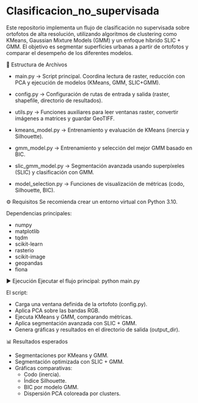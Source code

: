 # Clasificacion_no_supervisada
Este repositorio implementa un flujo de clasificación no supervisada sobre ortofotos de alta resolución, utilizando algoritmos de clustering como KMeans, Gaussian Mixture Models (GMM) y un enfoque híbrido SLIC + GMM. El objetivo es segmentar superficies urbanas a partir de ortofotos y comparar el desempeño de los diferentes modelos.

📂 Estructura de Archivos

* main.py → Script principal. Coordina lectura de raster, reducción con PCA y ejecución de modelos (KMeans, GMM, SLIC+GMM).

* config.py → Configuración de rutas de entrada y salida (raster, shapefile, directorio de resultados).

* utils.py → Funciones auxiliares para leer ventanas raster, convertir imágenes a matrices y guardar GeoTIFF.

* kmeans_model.py → Entrenamiento y evaluación de KMeans (inercia y Silhouette).

* gmm_model.py → Entrenamiento y selección del mejor GMM basado en BIC.

* slic_gmm_model.py → Segmentación avanzada usando superpíxeles (SLIC) y clasificación con GMM.

* model_selection.py → Funciones de visualización de métricas (codo, Silhouette, BIC).




⚙️ Requisitos
Se recomienda crear un entorno virtual con Python 3.10.

Dependencias principales:
* numpy
* matplotlib
* tqdm
* scikit-learn
* rasterio
* scikit-image
* geopandas
* fiona

▶️ Ejecución
Ejecutar el flujo principal:
python main.py

El script:

* Carga una ventana definida de la ortofoto (config.py).
* Aplica PCA sobre las bandas RGB.
* Ejecuta KMeans y GMM, comparando métricas.
* Aplica segmentación avanzada con SLIC + GMM.
* Genera gráficas y resultados en el directorio de salida (output_dir).

📊 Resultados esperados

* Segmentaciones por KMeans y GMM.
* Segmentación optimizada con SLIC + GMM.
* Gráficas comparativas:
  * Codo (inercia).
  * Índice Silhouette.
  * BIC por modelo GMM.
  * Dispersión PCA coloreada por clusters.
